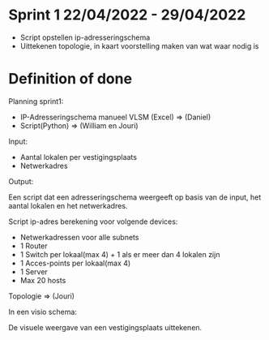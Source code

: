 # Sprint 1 22/04/2022 - 29/04/2022

- Script opstellen ip-adresseringschema
- Uittekenen topologie, in kaart voorstelling maken van wat waar nodig is

# Definition of done

Planning sprint1:

- IP-Adresseringschema manueel VLSM (Excel) => (Daniel)
- Script(Python) => (William en Jouri)

Input:

- Aantal lokalen per vestigingsplaats
- Netwerkadres

Output:

Een script dat een adresseringschema weergeeft op basis van de input,
het aantal lokalen en het netwerkadres.


Script ip-adres berekening voor volgende devices:

- Netwerkadressen voor alle subnets
- 1 Router
- 1 Switch per lokaal(max 4) + 1 als er meer dan 4 lokalen zijn
- 1 Acces-points per lokaal(max 4) 
- 1 Server
- Max 20 hosts



Topologie => (Jouri)

In een visio schema:

De visuele weergave van een vestigingsplaats uittekenen.


